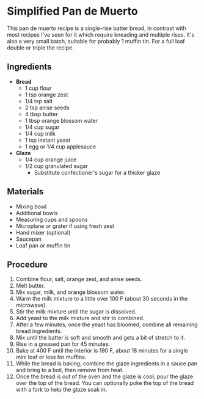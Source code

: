 # Simplified Pan de Muerto

<meta property="og:description" content="This pan de muerto recipe is a single-rise batter bread, in contrast with most recipes I've seen for it which require kneading and multiple rises.">

This pan de muerto recipe is a single-rise batter bread, in contrast with most recipes I've seen for it which require kneading and multiple rises. It's also a very small batch, suitable for probably 1 muffin tin. For a full loaf double or triple the recipe.

## Ingredients

- **Bread**
  - 1 cup flour
  - 1 tsp orange zest
  - 1/4 tsp salt
  - 2 tsp anise seeds
  - 4 tbsp butter
  - 1 tbsp orange blossom water
  - 1/4 cup sugar
  - 1/4 cup milk
  - 1 tsp instant yeast
  - 1 egg or 1/4 cup applesauce
- **Glaze**
  - 1/4 cup orange juice
  - 1/2 cup granulated sugar
    - Substitute confectioner's sugar for a thicker glaze

## Materials

- Mixing bowl
- Additional bowls
- Measuring cups and spoons
- Microplane or grater if using fresh zest
- Hand mixer (optional)
- Saucepan
- Loaf pan or muffin tin

## Procedure

1. Combine flour, salt, orange zest, and anise seeds.
2. Melt butter.
3. Mix sugar, milk, and orange blossom water.
4. Warm the milk mixture to a little over 100 F (about 30 seconds in the microwave).
5. Stir the milk mixture until the sugar is dissolved.
6. Add yeast to the milk mixture and stir to combined.
7. After a few minutes, once the yeast has bloomed, combine all remaining bread ingredients.
8. Mix until the batter is soft and smooth and gets a bit of stretch to it.
9. Rise in a greased pan for 45 minutes.
10. Bake at 400 F until the interior is 190 F, about 18 minutes for a single mini loaf or less for muffins.
11. While the bread is baking, combine the glaze ingredients in a sauce pan and bring to a boil, then remove from heat.
12. Once the bread is out of the oven and the glaze is cool, pour the glaze over the top of the bread. You can optionally poke the top of the bread with a fork to help the glaze soak in.
